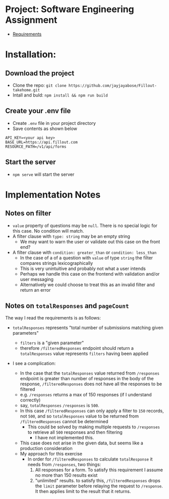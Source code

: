 # Project: Software Engineering Assignment
- [Requirements](https://fillout.notion.site/Software-engineering-assignment-fbd58fd78f59495c99866b91b1358221)

# Installation:
## Download the project
- Clone the repo: `git clone https://github.com/jayjayabose/Fillout-takehome.git`
- Intall and buld: `npm install && npm run build`

## Create your .env file
- Create `.env` file in your project directory
- Save contents as shown below 
```
API_KEY=<your api key>
BASE_URL=https://api.fillout.com
RESOURCE_PATH=/v1/api/forms
```

## Start the server
- `npm serve` will start the server


# Implementation Notes
## Notes on filter
- `value` property of questions may be `null`. There is no special logic for this case. No condition will match.
- A filter clause with `type: string` may be an empty string
  - We may want to warn the user or validate out this case on the front end?
- A filter clause with `condition: greater_than` or `condition: less_than` 
    - In the case of a of a question with `value` of type `string` the filter compares strings lexicographically
    - This is very unintuitive and probably not what a user intends
    - Perhaps we handle this case on the frontend with validation and/or user messaging
    - Alternatively we could choose to treat this as an invalid filter and return an error

## Notes on `totalResponses` and `pageCount`
The way I read the requirements is as follows:
- `totalResponses` represents "total number of submissions matching given parameters"
  - `filters` is a "given parameter"
  - therefore `/filteredResponses` endpoint should return a `totalResponses` value represents `filters` having been applied 

- I see a complication:
  -  In the case that the `totalResponses` value returned from `/responses` endpoint is greater than number of responses in the body of the response,  `/filteredResponses` does not have all the responses to be filtered
    - e.g. `/responses` returns a max of 150 responses (if I understand correctly)
    - say, `totalResponses` `/responses` is `500`. 
    - In this case `/filteredResponses` can only apply a filter to `150` records, not `500`, and so `totalResponses` value to be returned from `/filteredResponses` cannot be determined
      - This could be solved by making multiple requests to `/responses` to retrieve all `500` responses and then filtering
        - I have not implemented this.
  - This case does not arise in the given data, but seems like a production consideration
  - My approach for this exercise
    - In order for `/filteredResponses` to calculate `totalResponse` it needs from `/responses`, two things:
      1. All responses for a form. To satisfy this requirement I assume no more than 150 results exist
      2. "unlimited" results. to satisfy this, `/filteredResponses` drops the `limit` parameter before relaying the request to `/response`. It then applies limit to the result that it returns.